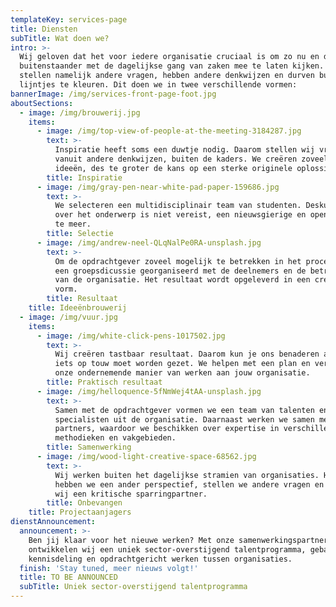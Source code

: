 ```yaml
---
templateKey: services-page
title: Diensten
subTitle: Wat doen we?
intro: >-
  Wij geloven dat het voor iedere organisatie cruciaal is om zo nu en dan een
  buitenstaander met de dagelijkse gang van zaken mee te laten kijken. Die
  stellen namelijk andere vragen, hebben andere denkwijzen en durven buiten de
  lijntjes te kleuren. Dit doen we in twee verschillende vormen:
bannerImage: /img/services-front-page-foot.jpg
aboutSections:
  - image: /img/brouwerij.jpg
    items:
      - image: /img/top-view-of-people-at-the-meeting-3184287.jpg
        text: >-
          Inspiratie heeft soms een duwtje nodig. Daarom stellen wij vragen
          vanuit andere denkwijzen, buiten de kaders. We creëren zoveel mogelijk
          ideeën, des te groter de kans op een sterke originele oplossing.
        title: Inspiratie
      - image: /img/gray-pen-near-white-pad-paper-159686.jpg
        text: >-
          We selecteren een multidisciplinair team van studenten. Deskundigheid
          over het onderwerp is niet vereist, een nieuwsgierige en open blik des
          te meer.
        title: Selectie
      - image: /img/andrew-neel-QLqNalPe0RA-unsplash.jpg
        text: >-
          Om de opdrachtgever zoveel mogelijk te betrekken in het proces wordt
          een groepsdicussie georganiseerd met de deelnemers en de betrokkenen
          van de organisatie. Het resultaat wordt opgeleverd in een creatieve
          vorm.
        title: Resultaat
    title: Ideeënbrouwerij
  - image: /img/vuur.jpg
    items:
      - image: /img/white-click-pens-1017502.jpg
        text: >-
          Wij creëren tastbaar resultaat. Daarom kun je ons benaderen als er
          iets op touw moet worden gezet. We helpen met een plan en verbinden
          onze ondernemende manier van werken aan jouw organisatie.
        title: Praktisch resultaat
      - image: /img/helloquence-5fNmWej4tAA-unsplash.jpg
        text: >-
          Samen met de opdrachtgever vormen we een team van talenten en
          specialisten uit de organisatie. Daarnaast werken we samen met ervaren
          partners, waardoor we beschikken over expertise in verschillende
          methodieken en vakgebieden.
        title: Samenwerking
      - image: /img/wood-light-creative-space-68562.jpg
        text: >-
          Wij werken buiten het dagelijkse stramien van organisaties. Hierdoor
          hebben we een ander perspectief, stellen we andere vragen en vormen
          wij een kritische sparringpartner.
        title: Onbevangen
    title: Projectaanjagers
dienstAnnouncement:
  announcement: >-
    Ben jij klaar voor het nieuwe werken? Met onze samenwerkingspartners
    ontwikkelen wij een uniek sector-overstijgend talentprogramma, gebaseerd op
    kennisdeling en opdrachtgericht werken tussen organisaties.
  finish: 'Stay tuned, meer nieuws volgt!'
  title: TO BE ANNOUNCED
  subTitle: Uniek sector-overstijgend talentprogramma
---
```


